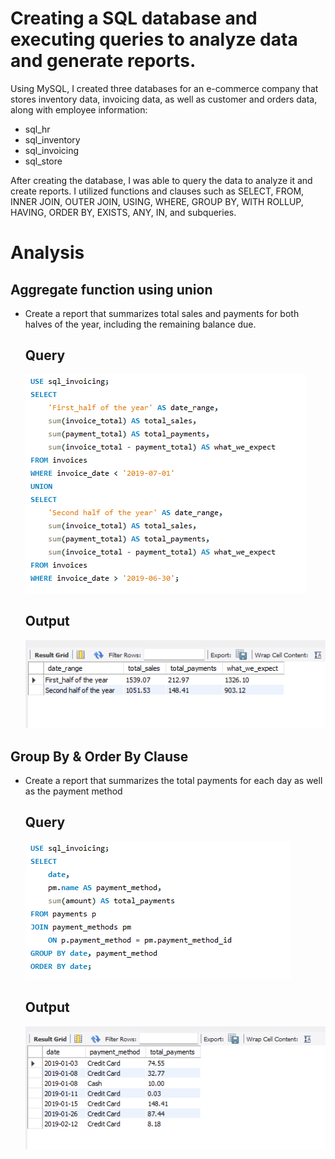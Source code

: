 # Creating a SQL database and executing queries to analyze data and generate reports.

Using MySQL, I created three databases for an e-commerce company that stores inventory data, invoicing data, as well as customer and orders data, along with employee information: 

* sql_hr
* sql_inventory 
* sql_invoicing
* sql_store

After creating the database, I was able to query the data to analyze it and create reports. I utilized functions and clauses such as SELECT, FROM, INNER JOIN, OUTER JOIN, USING, WHERE, GROUP BY, WITH ROLLUP, HAVING, ORDER BY, EXISTS, ANY, IN, and subqueries.


# Analysis
## Aggregate function using union

* Create a report that summarizes total sales and payments for both halves of the year, including the remaining balance due.

    ## Query
    ![input of aggregate functions using union](<Screenshot 2024-12-15 190937.png>)
    ## Output
    ![aoutput of aggregate functions using union](<Screenshot 2024-12-15 185959.png>)


## Group By & Order By Clause

* Create a report that summarizes the total payments  for each day as well as the payment method

    ## Query
    ![input Group By & Order By Clause](<Screenshot 2024-12-15 191802.png>)
    ## Output
    ![output Group By & Order By Clause](<Screenshot 2024-12-15 191809.png>)


